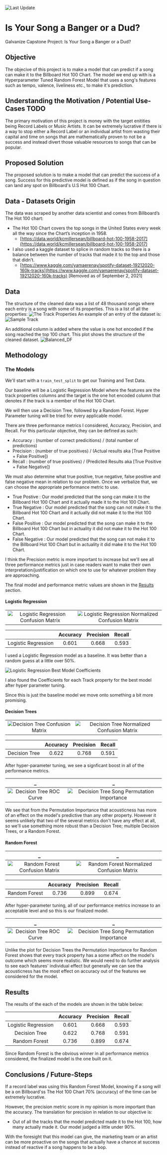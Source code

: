 ![Last Update](https://img.shields.io/badge/last%20change-August%20--%2012%20--%202021%20-yellowgreen)
# Is Your Song a Banger or a Dud?
Galvanize Capstone Project: Is Your Song a Banger or a Dud?   

## Objective
The objecive of this project is to make a model that can predict if a song can make it to the Billboard Hot 100 Chart. The model we end up with is a Hyperparameter Tuned Random Forest Model that uses a song's features such as tempo, valence, liveliness etc., to make it's prediction. 

## Understanding the Motivation / Potential Use-Cases TODO
The primary motivation of this project is money with the target enitities being Record Labels or Music Artists.
It can be extremely lucrative if there is a way to stop either a Record Label or an individual artist from wasting their capital and time on songs that are mathematically proven to not be a success and instead divert those valuable resources to songs that can be popular.

## Proposed Solution 
The proposed solution is to make a model that can predict the success of a song. Success for this predictive model is defined as if the song in question can land any spot on Billboard's U.S Hot 100 Chart.

## Data - Datasets Origin
The data was scraped by another data scientist and comes from Billboard’s The Hot 100 chart:  
* The Hot 100 Chart covers the top songs in the United States every week all the way since the Chart’s inception in 1958. 
  * [https://data.world/kcmillersean/billboard-hot-100-1958-2017](https://data.world/kcmillersean/billboard-hot-100-1958-2017)
* I also used a kaggle dataset to splice in random tracks so there is a balance between the number of tracks that made it to the top and those that didn’t.
  * [https://www.kaggle.com/yamaerenay/spotify-dataset-19212020-160k-tracks](https://www.kaggle.com/yamaerenay/spotify-dataset-19212020-160k-tracks) [Removed as of September 2, 2021]

## Data
The structure of the cleaned data was a list of 48 thousand songs where each entry is a song with some of its properties. This is a list of all the properties:
![The Track Properties](images/TrackProperties.png)
An example of an entry of the dataset is: 
![Sample Track](images/TrackSampleElvis.png)

An additional column is added where the value is one hot encoded if the song reached the top 100 chart. 
This plot shows the structure of the cleaned dataset.
![Balanced_DF](plots/balanced_df.png)

## Methodology
### The Models
We'll start with a `train_test_split` to get our Training and Test Data.

Our baseline will be a Logistic Regression Model where the features are the track properties columns and the target is the one hot encoded column that denotes if the track is a member of the Hot 100 Chart.

We will then use a Decision Tree, followed by a Random Forest. Hyper Parameter tuning will be tried for every applicable model.

There are three performance metrics I considered, Accuracy, Precision, and Recall. For this particular objective, they can be defined as such:

* Accuracy : (number of correct predicitions) / (total number of predictions)
* Precision : (number of true positives) / (Actual results aka [True Positive + False Positive])
* Recall : (number of true positives) / (Predicted Results aka [True Positive + False Negative])

We must also determine what true positive, true negative, false positive and false negative mean in relation to our problem. Once we verbalize that, we can choose the appropriate performance metric to use.

* True Postive : Our model predicted that the song can make it to the Billboard Hot 100 Chart and it actually made it to the Hot 100 Chart.
* True Negative : Our model predicted that the song can not make it to the Billboard Hot 100 Chart and it actually did not make it to the Hot 100 Chart.
* False Positive : Our model predicted that the song can make it to the Billboard Hot 100 Chart but in actuality it did not make it to the Hot 100 Chart.
* False Negative : Our model predicted that the song can not make it to the Billboard Hot 100 Chart but in actuality it did make it to the Hot 100 Chart.

I think the Precision metric is more important to increase but we'll see all three performance metrics just in case readers want to make their own interpretation/justification on which one to use for whatever problem they are approaching. 

The final model and performance metric values are shown in the [Results](#results) section.

#### Logistic Regression
|  | |
|:-------------------------:|:-------------------------:|
|![Logistic Regression Confusion Matrix](plots/confusionLR.png) | ![Logistic Regression Normalized Confusion Matrix](plots/confusionnormLR.png)|


|  | Accuracy | Precision | Recall |
|:----------:|:---------------:| :---: | :---: |
| Logistic Regression | 0.601 | 0.668 | 0.593 |

I used a Logistic Regression model as a baseline. It was better than a random guess at a little over 50%. 

![Logistic Regression Best Model Coefficients](plots/Logistic%20Regression%20Best%20Model%20Coefficients.png)

I also found the Coefficients for each Track property for the best model after hyper parameter tuning.

Since this is just the baseline model we move onto something a bit more promising. 

#### Decision Trees
|  | |
|:-------------------------:|:-------------------------:|
|![Decision Tree Confusion Matrix](plots/confusionDT.png) | ![Decision Tree Normalized Confusion Matrix](plots/confusionnormDT.png)|

|  | Accuracy | Precision | Recall |
|:----------:|:---------------:| :---: | :---: |
| Decision Tree | 0.622 | 0.768 | 0.591 |

After hyper-parameter tuning, we see a signficant boost in all of the performance metrics.

|_ |_|
|:-------------------------:|:-------------------------:|
|![Decision Tree ROC Curve](plots/rocDT.png) | ![Decision Tree Song Permutation Importance](plots/DTFI.png)|

We see that from the Permutation Importance that acousticness has more of an effect on the model's predictive than any other property. However it seems unlikely that two of the several metrics don't have any effect at all, so we'll use something more robust than a Decision Tree; multiple Decision Trees, or a Random Forest.

#### Random Forest
|_ |_|
|:-------------------------:|:-------------------------:|
|![Random Forest Confusion Matrix](plots/confusionRF.png) | ![Random Forest Normalized Confusion Matrix](plots/confusionnormRF.png)|

|  | Accuracy | Precision | Recall |
|:----------:|:---------------:| :---: | :---: |
| Random Forest | 0.736 | 0.899 | 0.674 |

After hyper-parameter tuning, all of our performance metrics increase to an acceptable level and so this is our finalized model.

|_ |_|
|:-------------------------:|:-------------------------:|
|![Decision Tree ROC Curve](plots/roc%20RF.png) | ![Decision Tree Song Permutation Importance](plots/rfFI.png)|

Unlike the plot for Decision Trees the Permutation Importance for Random Forest shows that every track property has a some affect on the model's outcome which seems more realistic. We would need to do further analysis to see each features' individual effect but generally we can see tha acousticness has the most effect on accuracy out of the features we considered for the model.

## Results
The results of the each of the models are shown in the table below:

|            |  Accuracy | Precision | Recall |
|:----------:|:--------------:| :---: | :---: |
| Logistic Regression | 0.601 | 0.668 | 0.593 |
| Decision Tree | 0.622 | 0.768 | 0.591 |
| Random Forest | 0.736 | 0.899 | 0.674 |

Since Random Forest is the obvious winner in all performance metrics considered, the finalized model is the one built on it. 

## Conclusions / Future-Steps

If a record label was using this Random Forest Model, knowing if a song will be a on Billboard'ss The Hot 100 Chart 70% (accuracy) of the time can be extremely lucrative. 

However, the precision metric score in my opinion is more important than the accuracy. 
The translation for precision in relation to our objective is:
* Out of all the tracks that the model predicted made it to the Hot 100, how many actually made it. Our model judged a little under 90%. 

With the foresight that this model can give, the marketing team or an  artist can be more proactive on the songs that actually have a chance at success instead of reactive if a song happens to be a bop.
